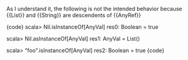 As I understand it, the following is not the intended behavior because {{List}} and {{String}} are descendents of {{AnyRef}} 

{code}
scala> Nil.isInstanceOf[AnyVal]
res0: Boolean = true

scala> Nil.asInstanceOf[AnyVal]
res1: AnyVal = List()

scala> "foo".isInstanceOf[AnyVal]
res2: Boolean = true
{code}

